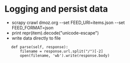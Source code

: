 
Logging and persist data
=====
* scrapy crawl dmoz.org --set FEED_URI=items.json --set FEED_FORMAT=json
* print repr(item).decode("unicode-escape")
* write data directly to file
```
   def parse(self, response):  
       filename = response.url.split("/")[-2]  
       open(filename, 'wb').write(response.body)  
```
